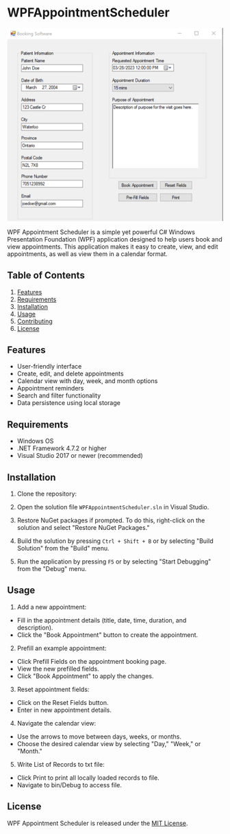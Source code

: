 # WPFAppointmentScheduler

![WPF Appointment Scheduler Screenshot](/PatientBooker/bin/PreviewWPFAppointment.PNG)

WPF Appointment Scheduler is a simple yet powerful C# Windows Presentation Foundation (WPF) application designed to help users book and view appointments. This application makes it easy to create, view, and edit appointments, as well as view them in a calendar format.

## Table of Contents

1. [Features](#features)
2. [Requirements](#requirements)
3. [Installation](#installation)
4. [Usage](#usage)
5. [Contributing](#contributing)
6. [License](#license)

## Features

- User-friendly interface
- Create, edit, and delete appointments
- Calendar view with day, week, and month options
- Appointment reminders
- Search and filter functionality
- Data persistence using local storage

## Requirements

- Windows OS
- .NET Framework 4.7.2 or higher
- Visual Studio 2017 or newer (recommended)

## Installation

1. Clone the repository:

2. Open the solution file `WPFAppointmentScheduler.sln` in Visual Studio.

3. Restore NuGet packages if prompted. To do this, right-click on the solution and select "Restore NuGet Packages."

4. Build the solution by pressing `Ctrl + Shift + B` or by selecting "Build Solution" from the "Build" menu.

5. Run the application by pressing `F5` or by selecting "Start Debugging" from the "Debug" menu.

## Usage

1. Add a new appointment:
- Fill in the appointment details (title, date, time, duration, and description).
- Click the "Book Appointment" button to create the appointment.

2. Prefill an example appointment:
- Click Prefill Fields on the appointment booking page.
- View the new prefilled fields.
- Click "Book Appointment" to apply the changes.

3. Reset appointment fields:
- Click on the Reset Fields button.
- Enter in new appointment details.

4. Navigate the calendar view:
- Use the arrows to move between days, weeks, or months.
- Choose the desired calendar view by selecting "Day," "Week," or "Month."

5. Write List of Records to txt file:
- Click Print to print all locally loaded records to file.
- Navigate to bin/Debug to access file.

## License

WPF Appointment Scheduler is released under the [MIT License](./LICENSE).
